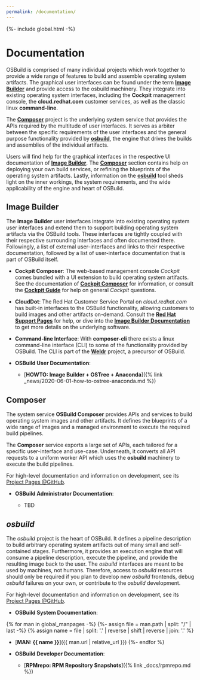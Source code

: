 ```yaml
---
permalink: /documentation/
---
```

{%- include global.html -%}

# Documentation

OSBuild is comprised of many individual projects which
work together to provide a wide range of features to build and assemble
operating system artifacts. The graphical user interfaces can be found under
the term [**Image Builder**](#image-builder) and provide access to the osbuild
machinery. They integrate into existing operating system interfaces, including
the **Cockpit** management console, the **cloud.redhat.com** customer services,
as well as the classic linux **command-line**.

The [**Composer**](#composer) project is the underlying system service that
provides the APIs required by the multitude of user interfaces. It serves as
arbiter between the specific requirements of the user interfaces and the
general purpose functionality provided by [**osbuild**](#osbuild), the engine
that drives the builds and assemblies of the individual artifacts.

Users will find help for the graphical interfaces in the respective UI
documentation of [**Image Builder**](#image-builder). The
[**Composer**](#composer) section contains help on deploying your own build
services, or refining the blueprints of the operating system artifacts. Lastly,
information on the [**osbuild**](#osbuild) tool sheds light on the inner
workings, the system requirements, and the wide applicability of the engine and
heart of OSBuild.

## Image Builder

The **Image Builder** user interfaces integrate into existing operating system
user interfaces and extend them to support building operating system artifacts
via the OSBuild tools. These interfaces are tightly coupled with their
respective surrounding interfaces and often documented there. Followingly, a
list of external user-interfaces and links to their respective documentation,
followed by a list of user-interface documentation that is part of OSBuild
itself.

* **Cockpit Composer**: The web-based management console *Cockpit* comes
  bundled with a UI extension to build operating system artifacts. See the
  documentation of
  [**Cockpit Composer**](https://github.com/osbuild/cockpit-composer) for
  information, or consult the
  [**Cockpit Guide**](https://cockpit-project.org/guide/latest/) for help on
  general *Cockpit* questions.

* **CloudDot**: The Red Hat Customer Service Portal on *cloud.redhat.com* has
  built-in interfaces to the OSBuild functionality, allowing customers to build
  images and other artifacts on-demand. Consult the
  [**Red Hat Support Pages**](https://access.redhat.com/support) for help, or
  dive into the
  [**Image Builder Documentation**](https://github.com/osbuild/image-builder)
  to get more details on the underlying software.

* **Command-line Interface**: With **composer-cli** there exists a linux
  command-line interface (CLI) to some of the functionality provided by
  OSBuild. The CLI is part of the [**Weldr**](https://weldr.io) project, a
  precursor of OSBuild.

* **OSBuild User Documentation**:

  * [**HOWTO: Image Builder + OSTree + Anaconda**]({% link _news/2020-06-01-how-to-ostree-anaconda.md %})

## Composer

The system service **OSBuild Composer** provides APIs and services to build
operating system images and other artifacts. It defines the blueprints of a
wide range of images and a managed environment to execute the required build
pipelines.

The **Composer** service exports a large set of APIs, each tailored for a
specific user-interface and use-case. Underneath, it converts all API requests
to a uniform worker API which uses the **osbuild** machinery to execute the
build pipelines.

For high-level documentation and information on development, see its
[Project Pages @GitHub](https://github.com/osbuild/osbuild-composer).

* **OSBuild Administrator Documentation**:

  * TBD

## _osbuild_

The _osbuild_ project is the heart of OSBuild. It defines a pipeline
description to build arbitrary operating system artifacts out of many small and
self-contained stages. Furthermore, it provides an execution engine that will
consume a pipeline description, execute the pipeline, and provide the resulting
image back to the user. The _osbuild_ interfaces are meant to be used by
machines, not humans. Therefore, access to _osbuild_ resources should only be
required if you plan to develop new _osbuild_ frontends, debug _osbuild_
failures on your own, or contribute to the _osbuild_ development.

For high-level documentation and information on development, see its
[Project Pages @GitHub](https://github.com/osbuild/osbuild).

* **OSBuild System Documentation**:

{% for man in global_manpages -%}
{%- assign file = man.path | split: "/" | last -%}
{% assign name = file | split: '.' | reverse | shift | reverse | join: '.' %}
  * [**MAN: {{ name }}**]({{ man.url | relative_url }})
{%- endfor %}

* **OSBuild Developer Documentation**:

  * [**RPMrepo: RPM Repository Snapshots**]({% link _docs/rpmrepo.md %})
